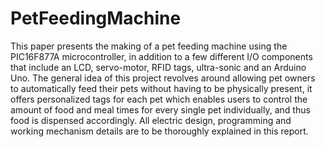 # PetFeedingMachine
This paper presents the making of a pet feeding machine using the PIC16F877A microcontroller, in addition to a few different I/O components that include an LCD, servo-motor, RFID tags, ultra-sonic and an Arduino Uno. The general idea of this project revolves around allowing pet owners to automatically feed their pets without having to be physically present, it offers personalized tags for each pet which enables users to control the amount of food and meal times for every single pet individually, and thus food is dispensed accordingly. All electric design, programming and working mechanism details are to be thoroughly explained in this report.
